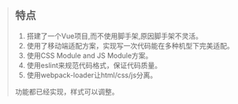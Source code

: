 > ## 特点
> 1. 搭建了一个Vue项目,而不使用脚手架,原因脚手架不灵活。
> 2. 使用了移动端适配方案，实现写一次代码能在多种机型下完美适配。
> 3. 使用CSS Module and JS Module方案。
> 4. 使用eslint来规范代码格式，保证代码质量。
> 5. 使用webpack-loader让html/css/js分离。
>
> 功能都已经实现，样式可以调整。
